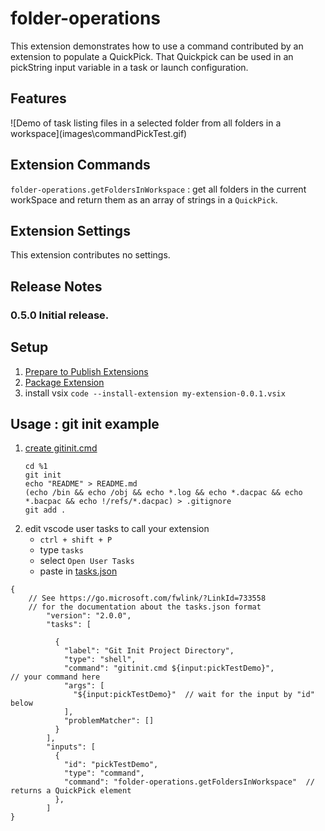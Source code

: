 # folder-operations

This extension demonstrates how to use a command contributed by an extension to populate a QuickPick.  That Quickpick can be used in an pickString input variable in a task or launch configuration.


## Features



\!\[Demo of task listing files in a selected folder from all folders in a workspace\]\(images\commandPickTest.gif\)

## Extension Commands

`folder-operations.getFoldersInWorkspace` : get all folders in the current workSpace and return them as an array of strings in a `QuickPick`.

## Extension Settings

This extension contributes no settings.

## Release Notes

### 0.5.0  Initial release.

## Setup


1. [Prepare to Publish Extensions](https://code.visualstudio.com/api/working-with-extensions/publishing-extension)
1. [Package Extension](https://code.visualstudio.com/api/working-with-extensions/publishing-extension#packaging-extensions)
1. install vsix ``` code --install-extension my-extension-0.0.1.vsix ```

## Usage : git init example

1. [create gitinit.cmd](https://gist.github.com/joshbooker/b34b172fcbb0995336b69a3424b39ab1#file-gitinit-cmd)
    ```
    cd %1
    git init
    echo "README" > README.md   
    (echo /bin && echo /obj && echo *.log && echo *.dacpac && echo *.bacpac && echo !/refs/*.dacpac) > .gitignore
    git add .
    ```
1. edit vscode user tasks to call your extension
    * ``` ctrl + shift + P ```
    * type ``` tasks  ```
    * select ``` Open User Tasks ```  
    * paste in [tasks.json](https://gist.github.com/joshbooker/b34b172fcbb0995336b69a3424b39ab1#file-tasks-json)
```
{
    // See https://go.microsoft.com/fwlink/?LinkId=733558
    // for the documentation about the tasks.json format
        "version": "2.0.0",
        "tasks": [
      
          {
            "label": "Git Init Project Directory",
            "type": "shell",
            "command": "gitinit.cmd ${input:pickTestDemo}",            // your command here
            "args": [
              "${input:pickTestDemo}"  // wait for the input by "id" below
            ],
            "problemMatcher": []
          }
        ],
        "inputs": [
          {
            "id": "pickTestDemo",
            "type": "command",
            "command": "folder-operations.getFoldersInWorkspace"  // returns a QuickPick element
          },
        ]
}
```